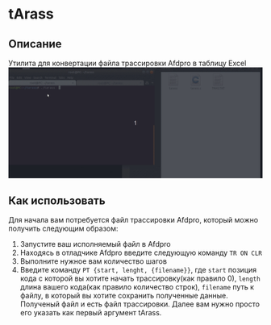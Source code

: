 # tArass
## Описание
Утилита для конвертации файла трассировки Afdpro в таблицу Excel
![tArass showdown](/assets/taras.gif "tArass showdown")
## Как использовать
Для начала вам потребуется файл трассировки Afdpro, который можно получить следующим образом:
1. Запустите ваш исполняемый файл в Afdpro
2. Находясь в отладчике Afdpro введите следующую команду `TR ON CLR`
3. Выполните нужное вам количество шагов
4. Введите команду `PT {start, lenght, {filename}}`, где `start` позиция кода с которой вы хотите начать трассировку(как правило 0), `length` длина вашего кода(как правило количество строк), `filename` путь к файлу, в который вы хотите сохранить полученные данные.
Полученый файл и есть файл трассировки. Далее вам нужно просто его указать как первый аргумент tArass.
